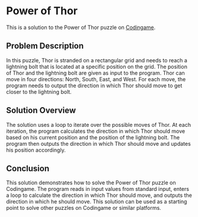# Power of Thor

This is a solution to the Power of Thor puzzle on [Codingame](https://www.codingame.com/training/easy/power-of-thor-episode-1).

## Problem Description

In this puzzle, Thor is stranded on a rectangular grid and needs to reach a lightning bolt that is located at a specific position on the grid. The position of Thor and the lightning bolt are given as input to the program. Thor can move in four directions: North, South, East, and West. For each move, the program needs to output the direction in which Thor should move to get closer to the lightning bolt.

## Solution Overview

The solution uses a loop to iterate over the possible moves of Thor. At each iteration, the program calculates the direction in which Thor should move based on his current position and the position of the lightning bolt. The program then outputs the direction in which Thor should move and updates his position accordingly.

## Conclusion

This solution demonstrates how to solve the Power of Thor puzzle on Codingame. The program reads in input values from standard input, enters a loop to calculate the direction in which Thor should move, and outputs the direction in which he should move. This solution can be used as a starting point to solve other puzzles on Codingame or similar platforms.
